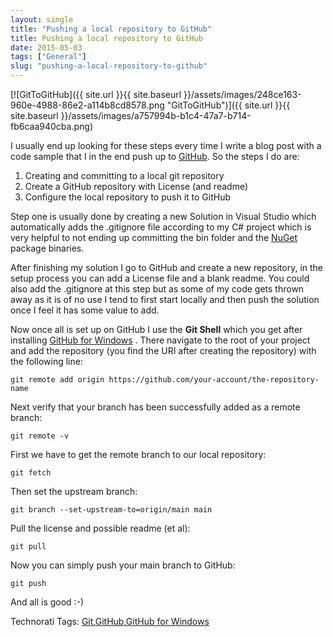 ```yaml
---
layout: single
title: "Pushing a local repository to GitHub"
title: Pushing a local repository to GitHub
date: 2015-05-03
tags: ["General"]
slug: "pushing-a-local-repository-to-github"
---
```


[![GitToGitHub]({{ site.url }}{{ site.baseurl }}/assets/images/248ce163-960e-4988-86e2-a114b8cd8578.png "GitToGitHub")]({{ site.url }}{{ site.baseurl }}/assets/images/a757994b-b1c4-47a7-b714-fb6caa940cba.png)

I usually end up looking for these steps every time I write a blog post with a code sample that I in the end push up to [GitHub](https://github.com/). So the steps I do are:

1. Creating and committing to a local git repository
2. Create a GitHub repository with License (and readme)
3. Configure the local repository to push it to GitHub


Step one is usually done by creating a new Solution in Visual Studio which automatically adds the .gitignore file according to my C# project which is very helpful to not ending up committing the bin folder and the [NuGet](https://www.nuget.org/) package binaries.

After finishing my solution I go to GitHub and create a new repository, in the setup process you can add a License file and a blank readme. You could also add the .gitignore at this step but as some of my code gets thrown away as it is of no use I tend to first start locally and then push the solution once I feel it has some value to add.

Now once all is set up on GitHub I use the **Git Shell** which you get after installing [GitHub for Windows](https://windows.github.com/) . There navigate to the root of your project and add the repository (you find the URI after creating the repository) with the following line:


    git remote add origin https://github.com/your-account/the-repository-name


Next verify that your branch has been successfully added as a remote branch:


    git remote -v


First we have to get the remote branch to our local repository:


    git fetch


Then set the upstream branch:


    git branch --set-upstream-to=origin/main main


Pull the license and possible readme (et al):


    git pull


Now you can simply push your main branch to GitHub:


    git push


And all is good :-)

Technorati Tags: [Git](http://technorati.com/tags/Git),[GitHub](http://technorati.com/tags/GitHub),[GitHub for Windows](http://technorati.com/tags/GitHub+for+Windows)
